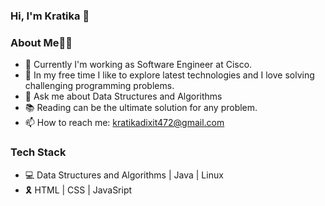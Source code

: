 ### Hi, I'm Kratika 👋

<!--
**kratikadixit472/kratikadixit472** is a ✨ _special_ ✨ repository because its `README.md` (this file) appears on your GitHub profile.
-->
### About Me👩‍💻

- 🔭 Currently I'm working as Software Engineer at Cisco.
- 🌱 In my free time I like to explore latest technologies and I love solving challenging programming problems.
- 💬 Ask me about Data Structures and Algorithms
- 📚 Reading can be the ultimate solution for any problem.
- 📫 How to reach me: kratikadixit472@gmail.com

### Tech Stack

- 💻 Data Structures and Algorithms | Java | Linux
- 🎗 HTML | CSS | JavaSript
